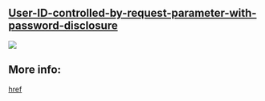 ## [User-ID-controlled-by-request-parameter-with-password-disclosure](https://portswigger.net/web-security/access-control/lab-user-id-controlled-by-request-parameter-with-password-disclosure)

![](https://github.com/nu11secur1ty/PortSwigger-Web-Security-Academy/blob/main/Access-control-vulnerabilities/User-ID-controlled-by-request-parameter-with-password-disclosure/Docs/Screenshot%202022-05-23%20104138.png)

## More info:
[href](https://www.nu11secur1ty.com/2022/05/user-id-controlled-by-request-parameter_23.html)
